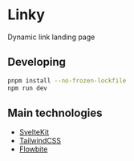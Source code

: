 # Linky

Dynamic link landing page

## Developing

```bash
pnpm install --no-frozen-lockfile
npm run dev
```

## Main technologies

- [SvelteKit](https://kit.svelte.dev/)
- [TailwindCSS](https://tailwindcss.com/)
- [Flowbite](https://flowbite.com/)
